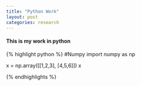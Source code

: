 ```yaml
---
title: "Python Work"
layout: post
categories: research
---
```




#### This is my work in python

{% highlight python %}
#Numpy
import numpy as np

x = np.array([[1,2,3], [4,5,6]])
x

{% endhighlights %}


